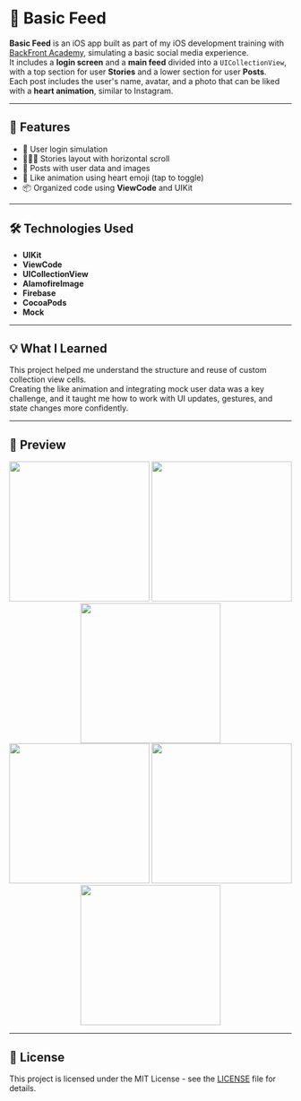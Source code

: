 # 📱 Basic Feed

**Basic Feed** is an iOS app built as part of my iOS development training with [BackFront Academy](https://backfront.academy), simulating a basic social media experience.  
It includes a **login screen** and a **main feed** divided into a `UICollectionView`, with a top section for user **Stories** and a lower section for user **Posts**.  
Each post includes the user's name, avatar, and a photo that can be liked with a **heart animation**, similar to Instagram.

---

## 🚀 Features

- 🔐 User login simulation  
- 🧑‍🤝‍🧑 Stories layout with horizontal scroll  
- 📸 Posts with user data and images  
- 💓 Like animation using heart emoji (tap to toggle)  
- 📦 Organized code using **ViewCode** and UIKit  

---

## 🛠️ Technologies Used

- **UIKit**  
- **ViewCode**  
- **UICollectionView**  
- **AlamofireImage**  
- **Firebase**  
- **CocoaPods**  
- **Mock**

---

## 💡 What I Learned

This project helped me understand the structure and reuse of custom collection view cells.  
Creating the like animation and integrating mock user data was a key challenge, and it taught me how to work with UI updates, gestures, and state changes more confidently.

---

## 🎥 Preview

<div align="center">
  <img src="https://github.com/user-attachments/assets/d2185619-b062-4769-b20b-53c3ca06dced" width="250" />
  <img src="https://github.com/user-attachments/assets/6a3482e9-cd06-4179-bada-76bc330c2777" width="250" />
  <img src="https://github.com/user-attachments/assets/7352bcca-43d4-4b8d-a94c-1a4a3315ab58" width="250" />
  <br/>
  <img src="https://github.com/user-attachments/assets/7ce2c7cf-3a51-4c3e-825c-269d35a8ee00" width="250" />
  <img src="https://github.com/user-attachments/assets/95dc6677-2476-4429-9196-3a84fb383629" width="250" />
  <img src="https://github.com/user-attachments/assets/348c172d-8d8e-42a7-ae29-4314a44ac431" width="250" />
</div>

---

## 📝 License

This project is licensed under the MIT License - see the [LICENSE](LICENSE) file for details.
